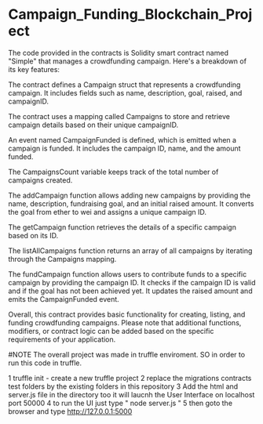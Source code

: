 ﻿# Campaign_Funding_Blockchain_Project
 The code provided in the contracts is  Solidity smart contract named "Simple" that manages a crowdfunding campaign. Here's a breakdown of its key features:

The contract defines a Campaign struct that represents a crowdfunding campaign. It includes fields such as name, description, goal, raised, and campaignID.

The contract uses a mapping called Campaigns to store and retrieve campaign details based on their unique campaignID.

An event named CampaignFunded is defined, which is emitted when a campaign is funded. It includes the campaign ID, name, and the amount funded.

The CampaignsCount variable keeps track of the total number of campaigns created.

The addCampaign function allows adding new campaigns by providing the name, description, fundraising goal, and an initial raised amount. It converts the goal from ether to wei and assigns a unique campaign ID.

The getCampaign function retrieves the details of a specific campaign based on its ID.

The listAllCampaigns function returns an array of all campaigns by iterating through the Campaigns mapping.

The fundCampaign function allows users to contribute funds to a specific campaign by providing the campaign ID. It checks if the campaign ID is valid and if the goal has not been achieved yet. It updates the raised amount and emits the CampaignFunded event.

Overall, this contract provides basic functionality for creating, listing, and funding crowdfunding campaigns. Please note that additional functions, modifiers, or contract logic can be added based on the specific requirements of your application.

#NOTE
The overall project was made in truffle enviroment. SO in order to run this code in truffle. 

1 truffle init - create a new truffle project
2 replace the migrations contracts test folders by the existing folders in this repository
3 Add the html and server.js file in the directory too it will laucnh the User Interface on localhost port 50000
4 to run the UI just type " node server.js "
5 then goto the browser and type http://127.0.0.1:5000
